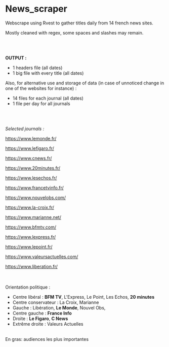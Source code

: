 # News_scraper
Webscrape using Rvest to gather titles daily from 14 french news sites.

Mostly cleaned with regex, some spaces and slashes may remain.

<br><br>

**OUTPUT :** 
- 1 headers file (all dates)
- 1 big file with every title (all dates)

Also, for alternative use and storage of data (in case of unnoticed change in one of the websites for instance) :
- 14 files for each journal (all dates)
- 1 file per day for all journals

<br><br>

_Selected journals :_

https://www.lemonde.fr/

https://www.lefigaro.fr/

https://www.cnews.fr/

https://www.20minutes.fr/

https://www.lesechos.fr/

https://www.francetvinfo.fr/

https://www.nouvelobs.com/

https://www.la-croix.fr/

https://www.marianne.net/

https://www.bfmtv.com/

https://www.lexpress.fr/

https://www.lepoint.fr/

https://www.valeursactuelles.com/

https://www.liberation.fr/ 

<br><br>
Orientation politique :
- Centre libéral : **BFM TV**, L'Express, Le Point, Les Echos, **20 minutes**
- Centre conservateur : La Croix, Marianne
- Gauche : Libération, **Le Monde**, Nouvel Obs,
- Centre gauche : **France Info**
- Droite : **Le Figaro**, **C News**
- Extrême droite : Valeurs Actuelles

<br>
En gras: audiences les plus importantes
